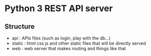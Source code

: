Python 3 REST API server
========================

Structure
---------

* api : APIs files (such as login, play with the db...)
* static : html css js and other static files that will be directly served
* web : web server that makes routing and things like that
